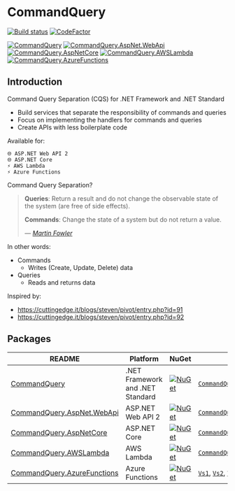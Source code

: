 # CommandQuery

[![Build status](https://ci.appveyor.com/api/projects/status/4fpuly9vx43r9oay?svg=true)](https://ci.appveyor.com/project/hlaueriksson/commandquery)
[![CodeFactor](https://www.codefactor.io/repository/github/hlaueriksson/commandquery/badge)](https://www.codefactor.io/repository/github/hlaueriksson/commandquery)

[![CommandQuery](https://img.shields.io/nuget/v/CommandQuery.svg?label=CommandQuery)](https://www.nuget.org/packages/CommandQuery)
[![CommandQuery.AspNet.WebApi](https://img.shields.io/nuget/v/CommandQuery.AspNet.WebApi.svg?label=CommandQuery.AspNet.WebApi)](https://www.nuget.org/packages/CommandQuery.AspNet.WebApi)
[![CommandQuery.AspNetCore](https://img.shields.io/nuget/v/CommandQuery.AspNetCore.svg?label=CommandQuery.AspNetCore)](https://www.nuget.org/packages/CommandQuery.AspNetCore)
[![CommandQuery.AWSLambda](https://img.shields.io/nuget/v/CommandQuery.AWSLambda.svg?label=CommandQuery.AWSLambda)](https://www.nuget.org/packages/CommandQuery.AWSLambda)
[![CommandQuery.AzureFunctions](https://img.shields.io/nuget/v/CommandQuery.AzureFunctions.svg?label=CommandQuery.AzureFunctions)](https://www.nuget.org/packages/CommandQuery.AzureFunctions)

## Introduction

Command Query Separation (CQS) for .NET Framework and .NET Standard

* Build services that separate the responsibility of commands and queries
* Focus on implementing the handlers for commands and queries
* Create APIs with less boilerplate code

Available for:

```
🌐 ASP.NET Web API 2
🌐 ASP.NET Core
⚡ AWS Lambda
⚡ Azure Functions
```

Command Query Separation?

> **Queries**: Return a result and do not change the observable state of the system (are free of side effects).
>
> **Commands**: Change the state of a system but do not return a value.
>
> — <cite>[Martin Fowler](http://martinfowler.com/bliki/CommandQuerySeparation.html)</cite>

In other words:

* Commands
  * Writes (Create, Update, Delete) data
* Queries
  * Reads and returns data

Inspired by:
* https://cuttingedge.it/blogs/steven/pivot/entry.php?id=91
* https://cuttingedge.it/blogs/steven/pivot/entry.php?id=92

## Packages

README | Platform | NuGet | Sample
--- | --- | --- | ---
[CommandQuery](CommandQuery.md) | .NET Framework and .NET Standard | [![NuGet](https://buildstats.info/nuget/CommandQuery)](https://www.nuget.org/packages/CommandQuery/) | [`CommandQuery.Sample`](/samples/CommandQuery.Sample)
[CommandQuery.AspNet.WebApi](CommandQuery.AspNet.WebApi.md) | ASP.NET Web API 2 | [![NuGet](https://buildstats.info/nuget/CommandQuery.AspNet.WebApi)](https://www.nuget.org/packages/CommandQuery.AspNet.WebApi/) | [`CommandQuery.Sample.AspNet.WebApi`](/samples/CommandQuery.Sample.AspNet.WebApi)
[CommandQuery.AspNetCore](CommandQuery.AspNetCore.md) | ASP.NET Core | [![NuGet](https://buildstats.info/nuget/CommandQuery.AspNetCore)](https://www.nuget.org/packages/CommandQuery.AspNetCore/) | [`CommandQuery.Sample.AspNetCore`](/samples/CommandQuery.Sample.AspNetCore)
[CommandQuery.AWSLambda](CommandQuery.AWSLambda.md) | AWS Lambda | [![NuGet](https://buildstats.info/nuget/CommandQuery.AWSLambda)](https://www.nuget.org/packages/CommandQuery.AWSLambda/) | [`CommandQuery.Sample.AWSLambda`](/samples/CommandQuery.Sample.AWSLambda)
[CommandQuery.AzureFunctions](CommandQuery.AzureFunctions.md) | Azure Functions | [![NuGet](https://buildstats.info/nuget/CommandQuery.AzureFunctions)](https://www.nuget.org/packages/CommandQuery.AzureFunctions/) | [`Vs1`](/samples/CommandQuery.Sample.AzureFunctions.Vs1), [`Vs2`](/samples/CommandQuery.Sample.AzureFunctions.Vs2), [`VsCode1`](/samples/CommandQuery.Sample.AzureFunctions.VsCode1), [`VsCode2`](/samples/CommandQuery.Sample.AzureFunctions.VsCode2)
